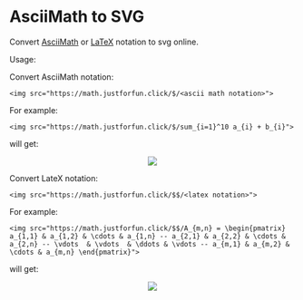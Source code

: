 # AsciiMath to SVG

Convert [AsciiMath](http://asciimath.org/) or [LaTeX](https://en.wikibooks.org/wiki/LaTeX) notation to svg online.

Usage:

Convert AsciiMath notation:

```
<img src="https://math.justforfun.click/$/<ascii math notation>">
```

For example:

```
<img src="https://math.justforfun.click/$/sum_{i=1}^10 a_{i} + b_{i}">
```

will get:

<p align="center"><img src="https://math.justforfun.click/$/sum_{i=1}^10 a_{i} + b_{i}"></p>


Convert LateX notation:

```
<img src="https://math.justforfun.click/$$/<latex notation>">
```

For example:

```
<img src="https://math.justforfun.click/$$/A_{m,n} = \begin{pmatrix} a_{1,1} & a_{1,2} & \cdots & a_{1,n} -- a_{2,1} & a_{2,2} & \cdots & a_{2,n} -- \vdots  & \vdots  & \ddots & \vdots -- a_{m,1} & a_{m,2} & \cdots & a_{m,n} \end{pmatrix}">
```

will get:

<p align="center"><img src="https://math.justforfun.click/$$/A_{m,n} = \begin{pmatrix} a_{1,1} & a_{1,2} & \cdots & a_{1,n} -- a_{2,1} & a_{2,2} & \cdots & a_{2,n} -- \vdots  & \vdots  & \ddots & \vdots -- a_{m,1} & a_{m,2} & \cdots & a_{m,n} \end{pmatrix}"></p>
